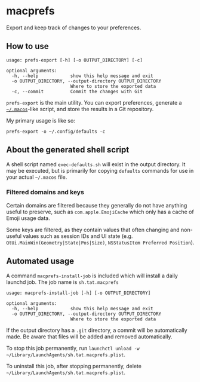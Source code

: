# macprefs

Export and keep track of changes to your preferences.

## How to use

```plain
usage: prefs-export [-h] [-o OUTPUT_DIRECTORY] [-c]

optional arguments:
  -h, --help            show this help message and exit
  -o OUTPUT_DIRECTORY, --output-directory OUTPUT_DIRECTORY
                        Where to store the exported data
  -c, --commit          Commit the changes with Git
```

`prefs-export` is the main utility. You can export preferences, generate a
[`~/.macos`](https://github.com/mathiasbynens/dotfiles/blob/main/.macos)-like script, and store the
results in a Git repository.

My primary usage is like so:

```shell
prefs-export -o ~/.config/defaults -c
```

## About the generated shell script

A shell script named `exec-defaults.sh` will exist in the output directory. It may be executed, but
is primarily for copying `defaults` commands for use in your actual `~/.macos` file.

### Filtered domains and keys

Certain domains are filtered because they generally do not have anything useful to preserve, such
as `com.apple.EmojiCache` which only has a cache of Emoji usage data.

Some keys are filtered, as they contain values that often changing and non-useful values such as
session IDs and UI state (e.g. `QtUi.MainWin(Geometry|State|Pos|Size)`,
`NSStatusItem Preferred Position`).

## Automated usage

A command `macprefs-install-job` is included which will install a daily launchd job. The job name is
`sh.tat.macprefs`

```plain
usage: macprefs-install-job [-h] [-o OUTPUT_DIRECTORY]

optional arguments:
  -h, --help            show this help message and exit
  -o OUTPUT_DIRECTORY, --output-directory OUTPUT_DIRECTORY
                        Where to store the exported data
```

If the output directory has a `.git` directory, a commit will be automatically made. Be aware that
files will be added and removed automatically.

To stop this job permanently, run `launchctl unload -w ~/Library/LaunchAgents/sh.tat.macprefs.plist`.

To uninstall this job, after stopping permanently, delete `~/Library/LaunchAgents/sh.tat.macprefs.plist`.
